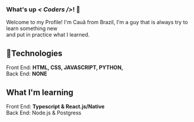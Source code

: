 ### What's up <i>< Coders /></i>! 👋
Welcome to my Profile! I'm Cauã from Brazil, I'm a guy that is always try to learn something new <br>
and put in practice what I learned.

## 💫Technologies

Front End: <strong>HTML, CSS, JAVASCRIPT, PYTHON,</strong> <br>
Back End: <strong>NONE</strong>

## What I'm learning

Front End: <strong> Typescript & React.js/Native </strong> <br>
Back  End: <strnog> Node.js & Postgress</strong>

